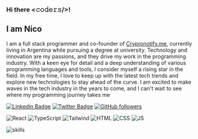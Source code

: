 ### Hi there <𝚌𝚘𝚍𝚎𝚛𝚜/>!

## I am Nico

I am a full stack programmer and co-founder of <a href="https://www.crypronotify.me">Crypronotify.me</a>, currently living in Argentina while pursuing a degree at university. Technology and innovation are my passions, and they drive my work in the programming industry. With a keen eye for detail and a deep understanding of various programming languages and tools, I consider myself a rising star in the field. In my free time, I love to keep up with the latest tech trends and explore new technologies to stay ahead of the curve. I am excited to make waves in the tech industry in the years to come, and I can't wait to see where my programming journey takes me

<div align="centre">

[![Linkedin Badge](https://img.shields.io/badge/-Nicolas%20Tomasin-blue?style=social&logo=Linkedin&logoColor=blue&link=https://www.linkedin.com/in/nicolas-tomasin-838201153/)](https://www.linkedin.com/in/nicolas-tomasin-838201153/) [![Twitter Badge](http://img.shields.io/badge/-@%20Nicolas%20Tomasin-1ca0f1?style=social&logo=twitter&logoColor=blue&link=https://twitter.com/NicolasTomasin)](https://twitter.com/NicolasTomasin) [![GitHub followers](https://img.shields.io/github/followers/NicoTomasin?label=Follow&style=social)](https://github.com/NicoTomasin?tab=follow)

![React](https://img.shields.io/badge/React-20232A?style=for-the-badge&logo=react&logoColor=61DAFB) ![TypeScript](https://img.shields.io/badge/TypeScript-007ACC?style=for-the-badge&logo=typescript&logoColor=white) ![Tailwind](https://img.shields.io/badge/Tailwind_CSS-38B2AC?style=for-the-badge&logo=tailwind-css&logoColor=white) ![HTML](https://img.shields.io/badge/HTML5-E34F26?style=for-the-badge&logo=html5&logoColor=white) ![CSS](https://img.shields.io/badge/CSS3-1572B6?style=for-the-badge&logo=css3&logoColor=white) ![JS](https://img.shields.io/badge/JavaScript-323330?style=for-the-badge&logo=javascript&logoColor=F7DF1E)

</div>

![skills](https://nicotomasin.com.ar/code.png)
